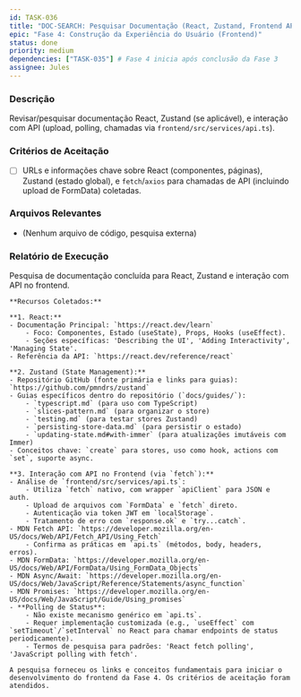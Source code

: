 ```yaml
---
id: TASK-036
title: "DOC-SEARCH: Pesquisar Documentação (React, Zustand, Frontend API)"
epic: "Fase 4: Construção da Experiência do Usuário (Frontend)"
status: done
priority: medium
dependencies: ["TASK-035"] # Fase 4 inicia após conclusão da Fase 3
assignee: Jules
---
```


### Descrição

Revisar/pesquisar documentação React, Zustand (se aplicável), e interação com API (upload, polling, chamadas via `frontend/src/services/api.ts`).

### Critérios de Aceitação

- [ ] URLs e informações chave sobre React (componentes, páginas), Zustand (estado global), e `fetch`/`axios` para chamadas de API (incluindo upload de FormData) coletadas.

### Arquivos Relevantes

* (Nenhum arquivo de código, pesquisa externa)

### Relatório de Execução

Pesquisa de documentação concluída para React, Zustand e interação com API no frontend.

    **Recursos Coletados:**

    **1. React:**
    - Documentação Principal: `https://react.dev/learn`
        - Foco: Componentes, Estado (useState), Props, Hooks (useEffect).
        - Seções específicas: 'Describing the UI', 'Adding Interactivity', 'Managing State'.
    - Referência da API: `https://react.dev/reference/react`

    **2. Zustand (State Management):**
    - Repositório GitHub (fonte primária e links para guias): `https://github.com/pmndrs/zustand`
    - Guias específicos dentro do repositório (`docs/guides/`):
        - `typescript.md` (para uso com TypeScript)
        - `slices-pattern.md` (para organizar o store)
        - `testing.md` (para testar stores Zustand)
        - `persisting-store-data.md` (para persistir o estado)
        - `updating-state.md#with-immer` (para atualizações imutáveis com Immer)
    - Conceitos chave: `create` para stores, uso como hook, actions com `set`, suporte async.

    **3. Interação com API no Frontend (via `fetch`):**
    - Análise de `frontend/src/services/api.ts`:
        - Utiliza `fetch` nativo, com wrapper `apiClient` para JSON e auth.
        - Upload de arquivos com `FormData` e `fetch` direto.
        - Autenticação via token JWT em `localStorage`.
        - Tratamento de erro com `response.ok` e `try...catch`.
    - MDN Fetch API: `https://developer.mozilla.org/en-US/docs/Web/API/Fetch_API/Using_Fetch`
        - Confirma as práticas em `api.ts` (métodos, body, headers, erros).
    - MDN FormData: `https://developer.mozilla.org/en-US/docs/Web/API/FormData/Using_FormData_Objects`
    - MDN Async/Await: `https://developer.mozilla.org/en-US/docs/Web/JavaScript/Reference/Statements/async_function`
    - MDN Promises: `https://developer.mozilla.org/en-US/docs/Web/JavaScript/Guide/Using_promises`
    - **Polling de Status**:
        - Não existe mecanismo genérico em `api.ts`.
        - Requer implementação customizada (e.g., `useEffect` com `setTimeout`/`setInterval` no React para chamar endpoints de status periodicamente).
        - Termos de pesquisa para padrões: 'React fetch polling', 'JavaScript polling with fetch'.

    A pesquisa forneceu os links e conceitos fundamentais para iniciar o desenvolvimento do frontend da Fase 4. Os critérios de aceitação foram atendidos.
